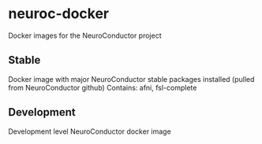 # neuroc-docker
Docker images for the NeuroConductor project

## Stable
Docker image with major NeuroConductor stable packages installed (pulled from NeuroConductor github)
Contains: afni, fsl-complete

## Development
Development level NeuroConductor docker image 
